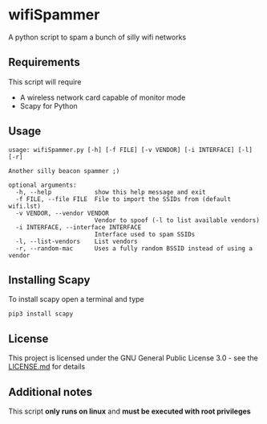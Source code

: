 # wifiSpammer
A python script to spam a bunch of silly wifi networks

## Requirements
This script will require

* A wireless network card capable of monitor mode
* Scapy for Python

## Usage
```
usage: wifiSpammer.py [-h] [-f FILE] [-v VENDOR] [-i INTERFACE] [-l] [-r]

Another silly beacon spammer ;)

optional arguments:
  -h, --help            show this help message and exit
  -f FILE, --file FILE  File to import the SSIDs from (default wifi.lst)
  -v VENDOR, --vendor VENDOR
                        Vendor to spoof (-l to list available vendors)
  -i INTERFACE, --interface INTERFACE
                        Interface used to spam SSIDs
  -l, --list-vendors    List vendors
  -r, --random-mac      Uses a fully random BSSID instead of using a vendor
```

## Installing Scapy
To install scapy open a terminal and type
```
pip3 install scapy
```

## License
This project is licensed under the GNU General Public License 3.0 - see the [LICENSE.md](LICENSE.md) for details

## Additional notes
This script **only runs on linux** and **must be executed with root privileges**
